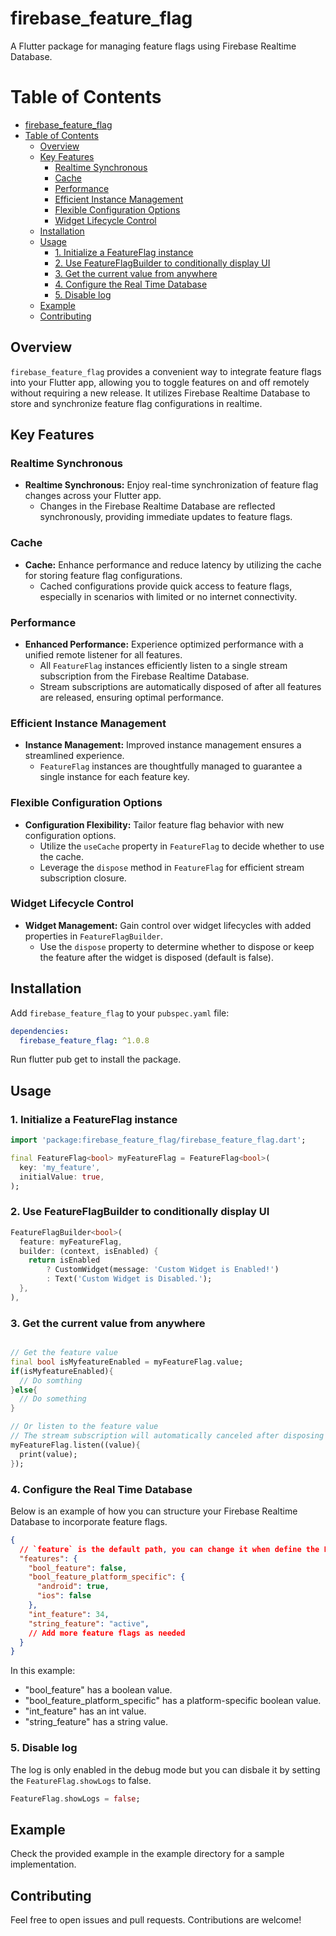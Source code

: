 # firebase_feature_flag

A Flutter package for managing feature flags using Firebase Realtime Database.

# Table of Contents

- [firebase\_feature\_flag](#firebase_feature_flag)
- [Table of Contents](#table-of-contents)
  - [Overview](#overview)
  - [Key Features](#key-features)
    - [Realtime Synchronous](#realtime-synchronous)
    - [Cache](#cache)
    - [Performance](#performance)
    - [Efficient Instance Management](#efficient-instance-management)
    - [Flexible Configuration Options](#flexible-configuration-options)
    - [Widget Lifecycle Control](#widget-lifecycle-control)
  - [Installation](#installation)
  - [Usage](#usage)
    - [1. Initialize a FeatureFlag instance](#1-initialize-a-featureflag-instance)
    - [2. Use FeatureFlagBuilder to conditionally display UI](#2-use-featureflagbuilder-to-conditionally-display-ui)
    - [3. Get the current value from anywhere](#3-get-the-current-value-from-anywhere)
    - [4. Configure the Real Time Database](#4-configure-the-real-time-database)
    - [5. Disable log](#5-disable-log)
  - [Example](#example)
  - [Contributing](#contributing)

## Overview

`firebase_feature_flag` provides a convenient way to integrate feature flags into your Flutter app, allowing you to toggle features on and off remotely without requiring a new release. It utilizes Firebase Realtime Database to store and synchronize feature flag configurations in realtime.

## Key Features

### Realtime Synchronous

- **Realtime Synchronous:** Enjoy real-time synchronization of feature flag changes across your Flutter app.
  - Changes in the Firebase Realtime Database are reflected synchronously, providing immediate updates to feature flags.

### Cache

- **Cache:** Enhance performance and reduce latency by utilizing the cache for storing feature flag configurations.
  - Cached configurations provide quick access to feature flags, especially in scenarios with limited or no internet connectivity.

### Performance

- **Enhanced Performance:** Experience optimized performance with a unified remote listener for all features.
  - All `FeatureFlag` instances efficiently listen to a single stream subscription from the Firebase Realtime Database.
  - Stream subscriptions are automatically disposed of after all features are released, ensuring optimal performance.

### Efficient Instance Management

- **Instance Management:** Improved instance management ensures a streamlined experience.
  - `FeatureFlag` instances are thoughtfully managed to guarantee a single instance for each feature key.

### Flexible Configuration Options

- **Configuration Flexibility:** Tailor feature flag behavior with new configuration options.
  - Utilize the `useCache` property in `FeatureFlag` to decide whether to use the cache.
  - Leverage the `dispose` method in `FeatureFlag` for efficient stream subscription closure.

### Widget Lifecycle Control

- **Widget Management:** Gain control over widget lifecycles with added properties in `FeatureFlagBuilder`.
  - Use the `dispose` property to determine whether to dispose or keep the feature after the widget is disposed (default is false).


## Installation

Add `firebase_feature_flag` to your `pubspec.yaml` file:

```yaml
dependencies:
  firebase_feature_flag: ^1.0.8
```

Run flutter pub get to install the package.

## Usage

### 1. Initialize a FeatureFlag instance
```dart
import 'package:firebase_feature_flag/firebase_feature_flag.dart';

final FeatureFlag<bool> myFeatureFlag = FeatureFlag<bool>(
  key: 'my_feature',
  initialValue: true,
);
```

### 2. Use FeatureFlagBuilder to conditionally display UI
```dart
FeatureFlagBuilder<bool>(
  feature: myFeatureFlag,
  builder: (context, isEnabled) {
    return isEnabled
        ? CustomWidget(message: 'Custom Widget is Enabled!')
        : Text('Custom Widget is Disabled.');
  },
),
```

### 3. Get the current value from anywhere
```dart

// Get the feature value
final bool isMyfeatureEnabled = myFeatureFlag.value;
if(isMyfeatureEnabled){
  // Do somthing
}else{
  // Do something
}

// Or listen to the feature value
// The stream subscription will automatically canceled after disposing the feature.
myFeatureFlag.listen((value){
  print(value);
});
```

### 4. Configure the Real Time Database
Below is an example of how you can structure your Firebase Realtime Database to incorporate feature flags. 
```json
{
  // `feature` is the default path, you can change it when define the FeatureFlag
  "features": {
    "bool_feature": false,
    "bool_feature_platform_specific": {
      "android": true,
      "ios": false
    },
    "int_feature": 34,
    "string_feature": "active",
    // Add more feature flags as needed
  }
}
```
In this example:

- "bool_feature" has a boolean value.
- "bool_feature_platform_specific" has a platform-specific boolean value.
- "int_feature" has an int value.
- "string_feature" has a string value.

### 5. Disable log
The log is only enabled in the debug mode but you can disbale it by setting the `FeatureFlag.showLogs` to false.
```dart
FeatureFlag.showLogs = false;
```

## Example
Check the provided example in the example directory for a sample implementation.

## Contributing
Feel free to open issues and pull requests. Contributions are welcome!
